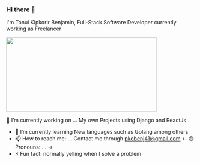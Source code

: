 ### Hi there 👋
I'm Tonui Kipkorir Benjamin, Full-Stack Software Developer currently working as Freelancer

<img src="https://giphy.com/gifs/salesforce-bear-computer-work-from-home-1GEATImIxEXVR79Dhk" height=200px width=400px>





 🔭 I’m currently working on ... My own Projects using Django and ReactJs

- 🌱 I’m currently learning New languages such as Golang among others
- 📫 How to reach me: ... Contact me through pkobenj41@gmail.com
<- 😄 Pronouns: ... ->
- ⚡ Fun fact: normally yelling when I solve a problem  

